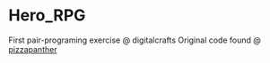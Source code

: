 # Hero_RPG
First pair-programing exercise @ digitalcrafts
Original code found @ [pizzapanther](https://github.com/pizzapanther/hero-rpg)
